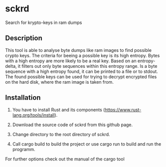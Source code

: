 # sckrd
Search for krypto-keys in ram dumps

## Description
This tool is able to analyse byte dumps like ram images to find possible crypto keys.
The criteria for beeing a possible key is its high entropy.
Bytes with a high entropy are more likely to be a real key. 
Based on an entropy-delta, it filters out only byte sequences within this entropy range.
Is a byte sequence with a high entropy found, it can be printed to a file or to stdout.
The found possible keys can be used for trying to decrypt encrypted files on the hard disk, where the ram image is taken from.


## Installation
1. You have to install Rust and its components (https://www.rust-lang.org/tools/install).

2. Download the source code of sckrd from this github page.

3. Change directory to the root directory of sckrd.

4. Call cargo build to build the project or use cargo run to build and run the programm.

For further options check out the manual of the cargo tool